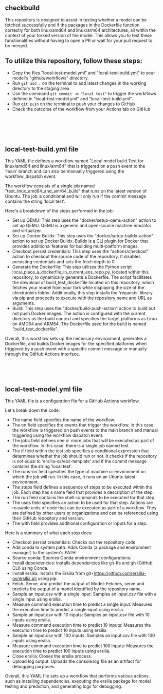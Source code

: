 ## checkbuild
This repository is designed to assist in testing whether a model can be fetched successfully and if the packages in the Dockerfile function correctly for both linux/amd64 and linux/arm64 architectures, all within the context of your forked version of the model. This allows you to test these functionalities without having to open a PR or wait for your pull request to be merged.

## To utilize this repository, follow these steps:

- Copy the files "local-test-model.yml" and "local-test-build.yml" to your model's "github/workflows" directory.
- Run `git add .` on the terminal to add latest changes in the working directory to the staging area
- Use the command `git commit -m "local test"` to trigger the workflows defined in "local-test-model.yml" and "local-test-build.yml".
- Run `git push` on the terminal to push your changes to GitHub
- Check the outcome of the workflow from your Actions tab on GitHub

<br><br><br><br>


## local-test-build.yml file
This YAML file defines a workflow named "Local model build Test for linux/amd64 and linux/arm64" that is triggered on a push event to the 'main' branch and can also be manually triggered using the workflow_dispatch event.

The workflow consists of a single job named "test_linux_amd64_and_amr64_build" that runs on the latest version of Ubuntu. The job is conditional and will only run if the commit message contains the string 'local test'.

Here's a breakdown of the steps performed in the job:

- Set up QEMU: This step uses the "docker/setup-qemu-action" action to set up QEMU. QEMU is a generic and open-source machine emulator and virtualizer.
- Set up Docker Buildx: This step uses the "docker/setup-buildx-action" action to set up Docker Buildx. Buildx is a CLI plugin for Docker that provides additional features for building multi-platform images.
- Checkout persist credentials: This step uses the "actions/checkout" action to checkout the source code of the repository. It disables persisting credentials and sets the fetch depth to 0.
- Generate the Dockerfile: This step utilizes the Python script local_place_a_dockerfile_in_current_eos_repo.py, located within this repository, to dynamically generate a Dockerfile. The script facilitates the download of build_test_dockerfile located on this repository, which fetches your model from your fork while displaying the size of the checkpoints folder. Additionally, this step installs the 'requests' library via pip and proceeds to execute with the repository name and URL as arguments.
- Build: This step uses the "docker/build-push-action" action to build but not push Docker images. The action is configured with the current directory as the build context and specifies the target platforms as Linux on AMD64 and ARM64. The Dockerfile used for the build is named "build_test_dockerfile".

Overall, this workflow sets up the necessary environment, generates a Dockerfile, and builds Docker images for the specified platforms when triggered by a push event with a specific commit message or manually through the GitHub Actions interface.



<br><br><br>
## local-test-model.yml file
This YAML file is a configuration file for a GitHub Actions workflow.

Let's break down the code:

- The name field specifies the name of the workflow.
- The on field specifies the events that trigger the workflow. In this case, the workflow is triggered on push events to the main branch and manual triggering using the workflow dispatch event.
- The jobs field defines one or more jobs that will be executed as part of the workflow. In this case, there is a single job named test.
- The if field within the test job specifies a conditional expression that determines whether the job should run or not. It checks if the repository is not equal to 'ersilia-os/eos-template' and if the commit message contains the string 'local test'.
- The runs-on field specifies the type of machine or environment on which the job will run. In this case, it runs on an Ubuntu latest environment.
- The steps field defines a sequence of steps to be executed within the job.
Each step has a name field that provides a description of the step.
- The run field contains the shell commands to be executed for that step.
- The uses field specifies an action to be used for that step. Actions are reusable units of code that can be executed as part of a workflow. They are defined by other users or organizations and can be referenced using their GitHub repository and version.
- The with field provides additional configuration or inputs for a step.



Here is a summary of what each step does:

- Checkout persist credentials: Checks out the repository code
- Add conda to system path: Adds Conda (a package and environment manager) to the system's PATH.
- Source conda: Sources Conda environment configurations.
- Install dependencies: Installs dependencies like git-lfs and gh (GitHub CLI) using Conda.
- Install ersilia: Installs the Ersilia from git+https://github.com/ersilia-os/ersilia.git using pip.
- Fetch, Serve, and predict the output of Model: Fetches, serve and predicts the output of a model identified by the repository name.
- Sample an input.csv with a single input: Samples an input.csv file with a single input using ersilia.
- Measure command execution time to predict a single input: Measures the execution time to predict a single input using ersilia.
- Sample an input.csv with 10 inputs: Samples an input.csv file with 10 inputs using ersilia.
- Measure command execution time to predict 10 inputs: Measures the execution time to predict 10 inputs using ersilia.
- Sample an input.csv with 100 inputs: Samples an input.csv file with 100 inputs using ersilia.
- Measure command execution time to predict 100 inputs: Measures the execution time to predict 100 inputs using ersilia.
- Close ersilia: Closes the ersilia process.
- Upload log output: Uploads the console.log file as an artifact for debugging purposes.
  
Overall, this YAML file sets up a workflow that performs various actions, such as installing dependencies, executing the ersilia package for model testing and prediction, and generating logs for debugging.
